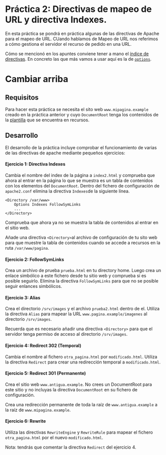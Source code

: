 # Práctica 2: Directivas de mapeo de URL y directiva Indexes.

En esta práctica se pondrá en práctica algunas de las directivas de Apache para el mapeo de URL. CUando hablamos de Mapeo de URL nos referimos a cómo gestiona el servidor el recurso de pedido en una URL. 

Cómo se mencionó en los apuntes conviene tener a mano el [índice de directivas](https://httpd.apache.org/docs/2.4/mod/directives.html). En concreto las que más vamos a usar aquí es la de [`options`](https://httpd.apache.org/docs/2.4/mod/core.html#options).

# Cambiar arriba

## Requisitos

Para hacer esta práctica se necesita el sito web `www.mipagina.example` creado en la práctica anterior y cuyo `DocumentRoot` tenga los contenidos de la [plantilla](/recursos/plantilla/) que se encuentra en recursos. 

## Desarrollo

El desarrollo de la práctica incluye comprobar el funcionamiento de varias de las directivas de apache mediante pequeños ejercicios:

#### Ejercicio 1: Directiva Indexes

Cambia el nombre del index de la página a `index2.html` y comprueba que ahora al entrar en la página lo que se muestra es un tabla de contenidos con los elementos del `DocumentRoot`. Dentro del fichero de configuración de `apache2.conf` elimina la directiva `Indexes`de la siguiente línea.
```
<Directory /var/www>
    Options Indexes FollowSymLinks
    ...
</Directory>
```
Comprueba que ahora ya no se muestra la tabla de contenidos al entrar en el sitio web.

Añade una directiva `<Directory>`al archivo de configuración de tu sito web para que muestre la tabla de contenidos cuando se accede a recursos en la ruta `/var/www/pagina`.

#### Ejercicio 2: FollowSymLinks

Crea un archivo de prueba `prueba.html` en tu directory home. Luego crea un enlace simbólico a este fichero desde tu sitio web y comprueba si es posible seguirlo. Elimina la directiva `FollowSymLinks` para que no se posible seguir enlances simbólicos.

#### Ejercicio 3: Alias

Crea el directorio `/srv/images` y el archivo `prueba2.html` dentro de el. Utiliza la directiva `Alias` para mapear la URL `www.pagina.example/imagenes` al directorio `/srv/images`. 

Recuerda que es necesario añadir una directiva `<Directory>` para que el servidor tenga permiso de acceso al directorio `/srv/images`. 

#### Ejercicio 4: Redirect 302 (Temporal)

Cambia el nombre al fichero `otra_pagina.html` por `modificado.html`. Utiliza la directiva `Redirect` para crear una redirección temporal a `modificado.html`. 

#### Ejercicio 5: Redirect 301 (Permanente)

Crea el sitio web `www.antigua.example`. No crees un DocumentRoot para este sitio y no incluyas la directiva `DocumentRoot` en su fichero de configuración.

Crea una redirección permanente de toda la raíz de `www.antigua.example` a la raíz de `www.mipagina.example`.

#### Ejercicio 6: Rewrite

Utiliza las directivas `RewriteEngine` y `RewriteRule` para mapear el fichero `otra_pagina.html` por el nuevo `modificado.html`. 

Nota: tendrás que comentar la directiva `Redirect` del ejercicio 4. 

